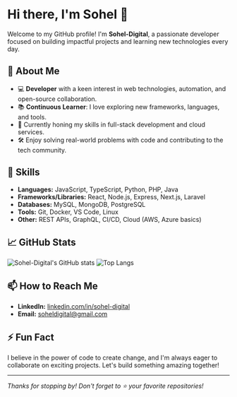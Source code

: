 # Hi there, I'm Sohel 👋

Welcome to my GitHub profile! I'm **Sohel-Digital**, a passionate developer focused on building impactful projects and learning new technologies every day.

## 🚀 About Me

- 💻 **Developer** with a keen interest in web technologies, automation, and open-source collaboration.
- 📚 **Continuous Learner**: I love exploring new frameworks, languages, and tools.
- 🌱 Currently honing my skills in full-stack development and cloud services.
- 🛠️ Enjoy solving real-world problems with code and contributing to the tech community.

## 💼 Skills

- **Languages:** JavaScript, TypeScript, Python, PHP, Java
- **Frameworks/Libraries:** React, Node.js, Express, Next.js, Laravel
- **Databases:** MySQL, MongoDB, PostgreSQL
- **Tools:** Git, Docker, VS Code, Linux
- **Other:** REST APIs, GraphQL, CI/CD, Cloud (AWS, Azure basics)

## 📈 GitHub Stats

![Sohel-Digital's GitHub stats](https://github-readme-stats.vercel.app/api?username=Sohel-Digital&show_icons=true&theme=radical)
![Top Langs](https://github-readme-stats.vercel.app/api/top-langs/?username=Sohel-Digital&layout=compact&theme=radical)

## 📫 How to Reach Me

- **LinkedIn:** [linkedin.com/in/sohel-digital](https://linkedin.com/in/sohel-digital)
- **Email:** soheldigital@gmail.com

## ⚡ Fun Fact

I believe in the power of code to create change, and I'm always eager to collaborate on exciting projects. Let's build something amazing together!

---

_Thanks for stopping by! Don't forget to ⭐ your favorite repositories!_
